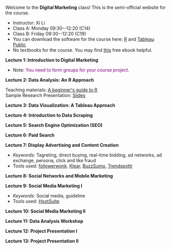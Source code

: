 Welcome to the **Digital Marketing** class! This is the semi-official website for the course.

- Instructor: Xi Li
- Class A: Monday 09:30--12:20 (C14)
- Class B: Friday 09:30--12:20 (C19)
- You can download the software for the course here: [R](https://cloud.r-project.org/) and [Tableau Public](https://public.tableau.com/en-us/s/)
- No textbooks for the course. You may find [this](https://www.redandyellow.co.za/content/uploads/2018/06/RedYellow_eMarketing_Textbook_6thEdition.pdf) free ebook helpful.

**Lecture 1: Introduction to Digital Marketing**

- Note: <span style="color:purple">You need to form groups for your course project.</span>

**Lecture 2: Data Analysis: An R Approach**

Teaching materials: [A beginner's guide to R](https://ximarketing.github.io/class/R_basics.html)    
Sample Research Presentation: [Slides](https://ximarketing.github.io/class/teachingfiles/Park_Shin_Xie.pdf)    

**Lecture 3: Data Visualization: A Tableau Approach**

**Lecture 4: Introduction to Data Scraping**

**Lecture 5: Search Engine Optimization (SEO)**

**Lecture 6: Paid Search**

**Lecture 7: Display Advertising and Content Creation**

- *Keywords:* Tagreting, direct buying, real-time bidding, ad networks, ad exchange, persona, click and like fraud
- Tools used: [followerwonk](https://moz.com/followerwonk/), [Klear](https://klear.com/), [BuzzSumo](https://buzzsumo.com/), [Trendspottr](http://trendspottr.com/)

**Lecture 8: Social Networks and Mobile Marketing**

**Lecture 9: Social Media Marketing I**

- *Keywords:* Social media, guideline
- Tools used: [HootSuite](https://www.hootsuite.com/)

**Lecture 10: Social Media Marketing II**

**Lecture 11: Data Analysis Workshop**

**Lecture 12: Project Presentation I**

**Lecture 13: Project Presentation II**
